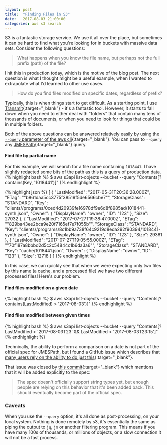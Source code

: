 ```yaml
---
layout: post
title:  "Finding Files in S3"
date:   2017-08-03 21:00:00
categories: aws s3 search
---
```


S3 is a fantastic storage service. We use it all over the place, but sometimes
it can be hard to find what you're looking for in buckets with massive
data sets. Consider the following questions:

> What happens when you know the file name, but perhaps not the full prefix
(path) of the file?

I hit this in production today, which is the motive of the blog post. The
next question is what I thought might be a useful example, when I wanted
to extrapolate what I'd learned to other use cases.

> How do you find files modified on specific dates, regardless of prefix?

<!--more-->

Typically, this is when things start to get difficult. As a starting point,
I use [Transmit][transmit]{:target="_blank"} - it's a fantastic tool. However, it starts to fall
down when you need to either deal with "folders" that contain many tens of
thousands of documents, or when you need to look for things that could be
in multiple folders.

Both of the above questions can be answered relatively easily by using the
[`--query` parameter of the aws cli][query]{:target="_blank"}. You can pass to `--query` any
[JMESPath][jmespath]{:target="_blank"} query.

#### Find file by partial name

For this example, we will search for a file name containing `1018441`. I
have slightly redacted some bits of the path as this is a query of
production data.
{% highlight bash %}
$ aws s3api list-objects --bucket <bucket-name> --query "Contents[?contains(Key, '1018441')]"
{% endhighlight %}

{% highlight json %}
[
    {
        "LastModified": "2017-05-31T20:36:28.000Z",
        "ETag": "\"b861daa5cc3775f38519f5de6566cbe7\"",
        "StorageClass": "STANDARD",
        "Key": "clients/<client name>/programs/0ced4d20939fe16978df9e6d8f8985ad/1018441-synth.json",
        "Owner": {
            "DisplayName": "owner",
            "ID": "123"
        },
        "Size": 27032
    },
    {
        "LastModified": "2017-07-27T19:38:47.000Z",
        "ETag": "\"829ba43ee2bca9e20f7165ef7e7f055b\"",
        "StorageClass": "STANDARD",
        "Key": "clients/<client-name>/programs/8c1bb9a738f64c9219d8eda292f90394/1018441-synth.json",
        "Owner": {
            "DisplayName": "owner",
            "ID": "123"
        },
        "Size": 29381
    },
    {
        "LastModified": "2017-07-27T19:05:55.000Z",
        "ETag": "\"70f187a8bbbd2d5c2c54844c1b6da3a6\"",
        "StorageClass": "STANDARD",
        "Key": "cache/1018441.json",
        "Owner": {
            "DisplayName": "owner",
            "ID": "123"
        },
        "Size": 12718
    }
]
{% endhighlight %}

In this case, we can quickly see that when we were expecting only two files
by this name (a cache, and a processed file) we have two different processed
files! Here's our problem.

#### Find files modified on a given date
{% highlight bash %}
$ aws s3api list-objects --bucket <bucket name> --query "Contents[?contains(LastModified) > '2017-08-03')]"
{% endhighlight %}

#### Find files modified between given times
{% highlight bash %}
$ aws s3api list-objects --bucket <bucket name> --query "Contents[?LastModified > '2017-08-03T23' && LastModified < '2017-08-03T23:15']"
{% endhighlight %}

Technically, the ability to perform a comparison on a date is not part of
the official spec for JMESPath, but I found a GitHub issue which describes
that [many users rely on the ability to do just this][date-issue]{:target="_blank"}.

That issue was closed by [this commit][date-fix]{:target="_blank"} which mentions that it
will be added explicitly to the spec:

> The spec doesn't officially support string types yet, but enough people
are relying on this behavior that it's been added back.  This should
eventually become part of the official spec.

### Caveats
When you use the `--query` option, it's all done as post-processing, on your
local system. Nothing is done remotely by s3, it's essentially the same as
piping the output to `jq`, `jm` or another filtering program. This means if
you have many 100s of thousands, or millions of objects, or a slow connection
it will not be a fast process.

[transmit]: https://www.panic.com/transmit/
[query]: http://docs.aws.amazon.com/cli/latest/reference/index.html#options
[jmespath]: http://jmespath.org/
[date-issue]: https://github.com/jmespath/jmespath.py/issues/124
[date-fix]: https://github.com/jamesls/jmespath/commit/b893fc2bdd52fdd227a8cec3b7a26574de813e67